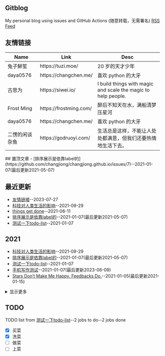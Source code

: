 ## Gitblog
My personal blog using issues and GitHub Actions (随意转载，无需署名)
[RSS Feed](https://raw.githubusercontent.com/changjiong/changjiong.github.io/master/feed.xml)


## 友情链接
<table>
<thead>
<tr>
<th>Name</th>
<th>Link</th>
<th>Desc</th>
</tr>
</thead>
<tbody>
<tr>
<td>兔子鮮笙</td>
<td>https://tuzi.moe/</td>
<td>20 岁的天才少年</td>
</tr>
<tr>
<td>daya0576</td>
<td>https://changchen.me/</td>
<td>喜欢 python 的大牙</td>
</tr>
<tr>
<td>古思为</td>
<td>https://siwei.io/</td>
<td>I build things with magic and scale the magic to help people.</td>
</tr>
<tr>
<td>Frost Ming</td>
<td>https://frostming.com/</td>
<td>醉后不知天在水，满船清梦压星河</td>
</tr>
<tr>
<td>daya0576</td>
<td>https://changchen.me/</td>
<td>喜欢 python 的大牙</td>
</tr>
<tr>
<td>二愣的闲谈杂鱼</td>
<td>https://godruoyi.com/</td>
<td>生活总是这样，不能让人处处都满意，但我们还要热情地生活下去。</td>
</tr>
</tbody>
</table>## 置顶文章
- [排序展示是依靠label的](https://github.com/changjiong/changjiong.github.io/issues/7)--2021-01-07(最后更新2021-05-07)

## 最近更新
- [友情链接](https://github.com/changjiong/changjiong.github.io/issues/10)--2023-07-27
- [科技对人类生活的影响](https://github.com/changjiong/changjiong.github.io/issues/9)--2021-09-29
- [things get done](https://github.com/changjiong/changjiong.github.io/issues/8)--2021-06-11
- [排序展示是依靠label的](https://github.com/changjiong/changjiong.github.io/issues/7)--2021-01-07(最后更新2021-05-07)
- [测试一下todo-list](https://github.com/changjiong/changjiong.github.io/issues/5)--2021-01-07
## 2021
- [科技对人类生活的影响](https://github.com/changjiong/changjiong.github.io/issues/9)--2021-09-29
- [排序展示是依靠label的](https://github.com/changjiong/changjiong.github.io/issues/7)--2021-01-07(最后更新2021-05-07)
- [测试一下todo-list](https://github.com/changjiong/changjiong.github.io/issues/5)--2021-01-07
- [手机写作测试](https://github.com/changjiong/changjiong.github.io/issues/4)--2021-01-07(最后更新2023-06-09)
- [Stars Don’t Make Me Happy. Feedbacks Do.](https://github.com/changjiong/changjiong.github.io/issues/3)--2021-01-05(最后更新2021-01-15)
<details><summary>显示更多</summary>

- [测试发送图片](https://github.com/changjiong/changjiong.github.io/issues/2)--2021-01-05(最后更新2021-01-15)
- [利用github issue和githubpages写博客](https://github.com/changjiong/changjiong.github.io/issues/1)--2021-01-05(最后更新2021-01-15)
</details>

## TODO
TODO list from [测试一下todo-list](https://github.com/changjiong/changjiong.github.io/issues/5)--2 jobs to do--2 jobs done
- [x] 买菜
- [x] 洗菜
- [ ] 做菜
- [ ] 上菜

<style> h1 {display: none;} </style>
